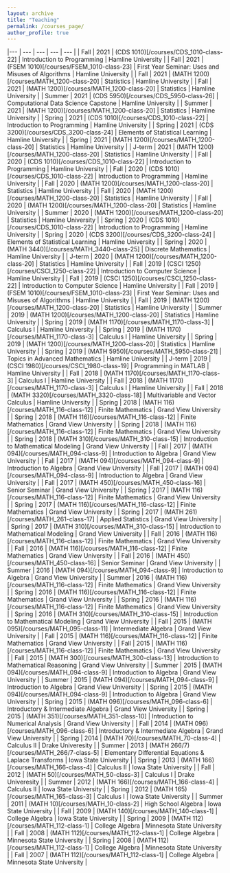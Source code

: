 ```yaml
---
layout: archive
title: "Teaching"
permalink: /courses_page/
author_profile: true
---
```



 |--- | --- | --- | --- | --- | 
 | Fall | 2021 | (CDS 1010)[/courses/CDS_1010-class-22] | Introduction to Programming | Hamline University | 
 | Fall | 2021 | (FSEM 1010)[/courses/FSEM_1010-class-23] | First Year Seminar: Uses and Misuses of Algorithms | Hamline University | 
 | Fall | 2021 | (MATH 1200)[/courses/MATH_1200-class-20] | Statistics | Hamline University | 
 | Fall | 2021 | (MATH 1200)[/courses/MATH_1200-class-20] | Statistics | Hamline University | 
 | Summer | 2021 | (CDS 5950)[/courses/CDS_5950-class-26] | Computational Data Science Capstone | Hamline University | 
 | Summer | 2021 | (MATH 1200)[/courses/MATH_1200-class-20] | Statistics | Hamline University | 
 | Spring | 2021 | (CDS 1010)[/courses/CDS_1010-class-22] | Introduction to Programming | Hamline University | 
 | Spring | 2021 | (CDS 3200)[/courses/CDS_3200-class-24] | Elements of Statistical Learning | Hamline University | 
 | Spring | 2021 | (MATH 1200)[/courses/MATH_1200-class-20] | Statistics | Hamline University | 
 | J-term | 2021 | (MATH 1200)[/courses/MATH_1200-class-20] | Statistics | Hamline University | 
 | Fall | 2020 | (CDS 1010)[/courses/CDS_1010-class-22] | Introduction to Programming | Hamline University | 
 | Fall | 2020 | (CDS 1010)[/courses/CDS_1010-class-22] | Introduction to Programming | Hamline University | 
 | Fall | 2020 | (MATH 1200)[/courses/MATH_1200-class-20] | Statistics | Hamline University | 
 | Fall | 2020 | (MATH 1200)[/courses/MATH_1200-class-20] | Statistics | Hamline University | 
 | Fall | 2020 | (MATH 1200)[/courses/MATH_1200-class-20] | Statistics | Hamline University | 
 | Summer | 2020 | (MATH 1200)[/courses/MATH_1200-class-20] | Statistics | Hamline University | 
 | Spring | 2020 | (CDS 1010)[/courses/CDS_1010-class-22] | Introduction to Programming | Hamline University | 
 | Spring | 2020 | (CDS 3200)[/courses/CDS_3200-class-24] | Elements of Statistical Learning | Hamline University | 
 | Spring | 2020 | (MATH 3440)[/courses/MATH_3440-class-25] | Discrete Mathematics | Hamline University | 
 | J-term | 2020 | (MATH 1200)[/courses/MATH_1200-class-20] | Statistics | Hamline University | 
 | Fall | 2019 | (CSCI 1250)[/courses/CSCI_1250-class-22] | Introduction to Computer Science | Hamline University | 
 | Fall | 2019 | (CSCI 1250)[/courses/CSCI_1250-class-22] | Introduction to Computer Science | Hamline University | 
 | Fall | 2019 | (FSEM 1010)[/courses/FSEM_1010-class-23] | First Year Seminar: Uses and Misuses of Algorithms | Hamline University | 
 | Fall | 2019 | (MATH 1200)[/courses/MATH_1200-class-20] | Statistics | Hamline University | 
 | Summer | 2019 | (MATH 1200)[/courses/MATH_1200-class-20] | Statistics | Hamline University | 
 | Spring | 2019 | (MATH 1170)[/courses/MATH_1170-class-3] | Calculus I | Hamline University | 
 | Spring | 2019 | (MATH 1170)[/courses/MATH_1170-class-3] | Calculus I | Hamline University | 
 | Spring | 2019 | (MATH 1200)[/courses/MATH_1200-class-20] | Statistics | Hamline University | 
 | Spring | 2019 | (MATH 5950)[/courses/MATH_5950-class-21] | Topics in Advanced Mathematics | Hamline University | 
 | J-term | 2019 | (CSCI 1980)[/courses/CSCI_1980-class-19] | Programming in MATLAB | Hamline University | 
 | Fall | 2018 | (MATH 1170)[/courses/MATH_1170-class-3] | Calculus I | Hamline University | 
 | Fall | 2018 | (MATH 1170)[/courses/MATH_1170-class-3] | Calculus I | Hamline University | 
 | Fall | 2018 | (MATH 3320)[/courses/MATH_3320-class-18] | Multivariable and Vector Calculus | Hamline University | 
 | Spring | 2018 | (MATH 116)[/courses/MATH_116-class-12] | Finite Mathematics | Grand View University | 
 | Spring | 2018 | (MATH 116)[/courses/MATH_116-class-12] | Finite Mathematics | Grand View University | 
 | Spring | 2018 | (MATH 116)[/courses/MATH_116-class-12] | Finite Mathematics | Grand View University | 
 | Spring | 2018 | (MATH 310)[/courses/MATH_310-class-15] | Introduction to Mathematical Modeling | Grand View University | 
 | Fall | 2017 | (MATH 094)[/courses/MATH_094-class-9] | Introduction to Algebra | Grand View University | 
 | Fall | 2017 | (MATH 094)[/courses/MATH_094-class-9] | Introduction to Algebra | Grand View University | 
 | Fall | 2017 | (MATH 094)[/courses/MATH_094-class-9] | Introduction to Algebra | Grand View University | 
 | Fall | 2017 | (MATH 450)[/courses/MATH_450-class-16] | Senior Seminar | Grand View University | 
 | Spring | 2017 | (MATH 116)[/courses/MATH_116-class-12] | Finite Mathematics | Grand View University | 
 | Spring | 2017 | (MATH 116)[/courses/MATH_116-class-12] | Finite Mathematics | Grand View University | 
 | Spring | 2017 | (MATH 261)[/courses/MATH_261-class-17] | Applied Statistics | Grand View University | 
 | Spring | 2017 | (MATH 310)[/courses/MATH_310-class-15] | Introduction to Mathematical Modeling | Grand View University | 
 | Fall | 2016 | (MATH 116)[/courses/MATH_116-class-12] | Finite Mathematics | Grand View University | 
 | Fall | 2016 | (MATH 116)[/courses/MATH_116-class-12] | Finite Mathematics | Grand View University | 
 | Fall | 2016 | (MATH 450)[/courses/MATH_450-class-16] | Senior Seminar | Grand View University | 
 | Summer | 2016 | (MATH 094)[/courses/MATH_094-class-9] | Introduction to Algebra | Grand View University | 
 | Summer | 2016 | (MATH 116)[/courses/MATH_116-class-12] | Finite Mathematics | Grand View University | 
 | Spring | 2016 | (MATH 116)[/courses/MATH_116-class-12] | Finite Mathematics | Grand View University | 
 | Spring | 2016 | (MATH 116)[/courses/MATH_116-class-12] | Finite Mathematics | Grand View University | 
 | Spring | 2016 | (MATH 310)[/courses/MATH_310-class-15] | Introduction to Mathematical Modeling | Grand View University | 
 | Fall | 2015 | (MATH 095)[/courses/MATH_095-class-11] | Intermediate Algebra | Grand View University | 
 | Fall | 2015 | (MATH 116)[/courses/MATH_116-class-12] | Finite Mathematics | Grand View University | 
 | Fall | 2015 | (MATH 116)[/courses/MATH_116-class-12] | Finite Mathematics | Grand View University | 
 | Fall | 2015 | (MATH 300)[/courses/MATH_300-class-13] | Introduction to Mathematical Reasoning | Grand View University | 
 | Summer | 2015 | (MATH 094)[/courses/MATH_094-class-9] | Introduction to Algebra | Grand View University | 
 | Summer | 2015 | (MATH 094)[/courses/MATH_094-class-9] | Introduction to Algebra | Grand View University | 
 | Spring | 2015 | (MATH 094)[/courses/MATH_094-class-9] | Introduction to Algebra | Grand View University | 
 | Spring | 2015 | (MATH 096)[/courses/MATH_096-class-6] | Introductory & Intermediate Algebra | Grand View University | 
 | Spring | 2015 | (MATH 351)[/courses/MATH_351-class-10] | Introduction to Numerical Analysis | Grand View University | 
 | Fall | 2014 | (MATH 096)[/courses/MATH_096-class-6] | Introductory & Intermediate Algebra | Grand View University | 
 | Spring | 2014 | (MATH 70)[/courses/MATH_70-class-4] | Calculus II | Drake Univeresity | 
 | Summer | 2013 | (MATH 266/7)[/courses/MATH_266/7-class-5] | Elementary Differential Equations & Laplace Transforms | Iowa State University | 
 | Spring | 2013 | (MATH 166)[/courses/MATH_166-class-4] | Calculus II | Iowa State University | 
 | Fall | 2012 | (MATH 50)[/courses/MATH_50-class-3] | Calculus I | Drake Univeresity | 
 | Summer | 2012 | (MATH 166)[/courses/MATH_166-class-4] | Calculus II | Iowa State University | 
 | Spring | 2012 | (MATH 165)[/courses/MATH_165-class-3] | Calculus I | Iowa State University | 
 | Summer | 2011 | (MATH 10)[/courses/MATH_10-class-2] | High School Algebra | Iowa State University | 
 | Fall | 2009 | (MATH 140)[/courses/MATH_140-class-1] | College Algebra | Iowa State University | 
 | Spring | 2009 | (MATH 112)[/courses/MATH_112-class-1] | College Algebra | Minnesota State University | 
 | Fall | 2008 | (MATH 112)[/courses/MATH_112-class-1] | College Algebra | Minnesota State University | 
 | Spring | 2008 | (MATH 112)[/courses/MATH_112-class-1] | College Algebra | Minnesota State University | 
 | Fall | 2007 | (MATH 112)[/courses/MATH_112-class-1] | College Algebra | Minnesota State University | 
